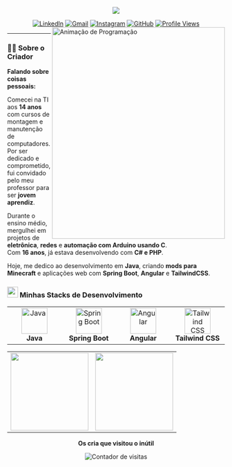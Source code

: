 <!-- Cabeçalho animado -->
<p align="center">
  <img src="https://readme-typing-svg.herokuapp.com?font=Fira+Code&weight=700&center=true&vCenter=true&duration=3000&color=1856ED&size=40&width=800&lines=E+aí,+consagrados!+Suave?;Prazer,+eu+sou+o+Carlos!;Só+mais+um+café+e+já+era!;" />
</p>

<!-- Contact Section -->
<div align="center">
   <a href="https://www.linkedin.com/in/carlos0ff/" target="_blank"><img src="https://img.shields.io/static/v1?style=for-the-badge&message=LinkedIn&color=0A66C2&logo=LinkedIn&logoColor=FFFFFF&label=" alt="LinkedIn" /></a>
  <a href="mailto:carlosiilva66@gmail.com" target="_blank"><img src="https://img.shields.io/badge/Gmail-D14836?style=for-the-badge&logo=gmail&logoColor=white" alt="Gmail"></a>
  <a href="https://www.instagram.com/carliinhos0f/" target="_blank"><img src="https://img.shields.io/badge/Instagram-E4405F?style=for-the-badge&logo=instagram&logoColor=white" alt="Instagram"></a>
  <a href="https://github.com/carlos0ff" target="_blank"><img src="https://img.shields.io/badge/carlos0ff-%23121011?style=for-the-badge&logo=github&logoColor=white" alt="GitHub"></a>
  <a href="https://github.com/carlos0ff" target="_blank"><img src="https://komarev.com/ghpvc/?username=carlos0ff&label=Visualizações&color=1856ED&style=for-the-badge&logoColor=white" alt="Profile Views"></a>
</div>

<!-- GIF animado à direita -->
<img align="right" width="400" height="490" src="https://i.gifer.com/6tXM.gif" alt="Animação de Programação" />

---

### 👨‍💻 Sobre o Criador

**Falando sobre coisas pessoais:**

Comecei na TI aos **14 anos** com cursos de montagem e manutenção de computadores. Por ser dedicado e comprometido, fui convidado pelo meu professor para ser **jovem aprendiz**.

Durante o ensino médio, mergulhei em projetos de **eletrônica**, **redes** e **automação com Arduino usando C**.  
Com **16 anos**, já estava desenvolvendo com **C# e PHP**.

Hoje, me dedico ao desenvolvimento em **Java**, criando **mods para Minecraft** e aplicações web com **Spring Boot**, **Angular** e **TailwindCSS**.

<!-- Skills Section -->
### <img src="https://media2.giphy.com/media/QssGEmpkyEOhBCb7e1/giphy.gif?cid=ecf05e47a0n3gi1bfqntqmob8g9aid1oyj2wr3ds3mg700bl&rid=giphy.gif" width ="25"> Minhas Stacks de Desenvolvimento

<div align="left">
  <!-- Java Stack -->
  <table>
    <tr>
      <td align="center" width="110">
        <img src="https://cdn.jsdelivr.net/gh/devicons/devicon/icons/java/java-original.svg" width="60" height="60" alt="Java"/>
        <br><strong>Java</strong>
      </td>
      <td align="center" width="110">
        <img src="https://cdn.jsdelivr.net/gh/devicons/devicon/icons/spring/spring-original.svg" width="60" height="60" alt="Spring Boot"/>
        <br><strong>Spring Boot</strong>
      </td>
      <td align="center" width="110">
        <img src="https://cdn.jsdelivr.net/gh/devicons/devicon/icons/angular/angular-original.svg" width="60" height="60" alt="Angular"/>
        <br><strong>Angular</strong>
      </td>
      <td align="center" width="110">
        <img src="https://cdn.jsdelivr.net/gh/devicons/devicon/icons/tailwindcss/tailwindcss-original.svg" width="60" height="60" alt="Tailwind CSS"/>
        <br><strong>Tailwind CSS</strong>
      </td>
    </tr>
  </table>
</div>

<!-- GitHub Stats Section -->
<div align="center">
  <table border="0">
    <tr>
      <td>
        <img height="180em" src="https://github-readme-stats-eight-theta.vercel.app/api?username=carlos0ff&show_icons=true&theme=tokyonight&include_all_commits=true&count_private=true&border_color=00000000"/>
      </td>
      <td>
        <img height="180em" src="https://github-readme-stats-eight-theta.vercel.app/api/top-langs/?username=carlos0ff&layout=compact&theme=tokyonight&border_color=00000000"/>
      </td>
    </tr>
  </table>
</div>




<div align="center">
  <p><b>Os cria que visitou o inútil</b></p>
  <img src="https://profile-counter.glitch.me/carlos0ff/count.svg" alt="Contador de visitas" />
</div>
